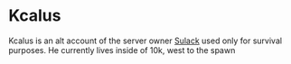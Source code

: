 # Kcalus

 Kcalus is an alt account of the server owner [Sulack](Sulack) used only for survival purposes. He currently lives inside of 10k, west to the spawn
